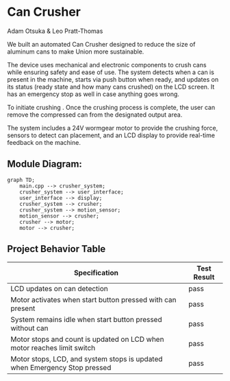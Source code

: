 # Can Crusher  
Adam Otsuka & Leo Pratt-Thomas

We built an automated Can Crusher designed to reduce the size of aluminum cans to make Union more sustainable. 

The device uses mechanical and electronic components to crush cans while ensuring safety and ease of use. The system detects when a can is present in the machine, starts via push button when ready, and updates on its status (ready state and how many cans crushed) on the LCD screen. It has an emergency stop as well in case anything goes wrong.

To initiate crushing . Once the crushing process is complete, the user can remove the compressed can from the designated output area.  

The system includes a 24V wormgear motor to provide the crushing force, sensors to detect can placement, and an LCD display to provide real-time feedback on the machine.

## Module Diagram:  

```mermaid
graph TD;
    main.cpp --> crusher_system;
    crusher_system --> user_interface;
    user_interface --> display;
    crusher_system --> crusher;
    crusher_system --> motion_sensor;
    motion_sensor --> crusher;
    crusher --> motor;
    motor --> crusher;
```

## Project Behavior Table

| Specification  | Test Result  | 
|-----------|-----------|
| LCD updates on can detection | pass |
| Motor activates when start button pressed with can present | pass |
| System remains idle when start button pressed without can | pass |
| Motor stops and count is updated on LCD when motor reaches limit switch | pass |
| Motor stops, LCD, and system stops is updated when Emergency Stop pressed | pass |
